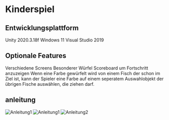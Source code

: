 # Kinderspiel
 
## Entwicklungsplattform
Unity 2020.3.18f
Windows 11
Visual Studio 2019

## Optionale Features
Verschiedene Screens
Besonderer Würfel
Scoreboard um Fortschritt anzuzeigen
Wenn eine Farbe gewürfelt wird von einem Fisch der schon im Ziel ist, kann der Spieler eine Farbe auf einem seperatem Auswahlobjekt der übrigen Fische auswählen, die ziehen darf.

## anleitung
![Anleitung1](https://user-images.githubusercontent.com/72389865/215975185-5c17a078-fac8-471e-a716-8a75ee8ced73.jpg)
![Anleitung1](https://user-images.githubusercontent.com/72389865/215975260-a03e0dee-a4e6-49bb-bdf2-15381d565fce.jpg)
![Anleitung2](https://user-images.githubusercontent.com/72389865/215975305-9b16b9dd-0e02-408a-a6c5-77c8df6586bd.jpg)
